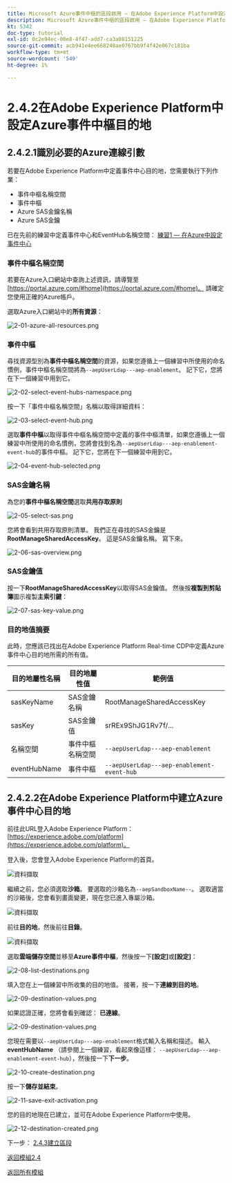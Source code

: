 ```yaml
---
title: Microsoft Azure事件中樞的區段啟用 — 在Adobe Experience Platform中設定事件中樞RTCDP目的地
description: Microsoft Azure事件中樞的區段啟用 — 在Adobe Experience Platform中設定事件中樞RTCDP目的地
kt: 5342
doc-type: tutorial
exl-id: 0c2e94ec-00e8-4f47-add7-ca3a08151225
source-git-commit: acb941e4ee668248ae0767bb9f4f42e067c181ba
workflow-type: tm+mt
source-wordcount: '549'
ht-degree: 1%

---
```


# 2.4.2在Adobe Experience Platform中設定Azure事件中樞目的地

## 2.4.2.1識別必要的Azure連線引數

若要在Adobe Experience Platform中定義事件中心目的地，您需要執行下列作業：

- 事件中樞名稱空間
- 事件中樞
- Azure SAS金鑰名稱
- Azure SAS金鑰

已在先前的練習中定義事件中心和EventHub名稱空間： [練習1 — 在Azure中設定事件中心](./ex1.md)

### 事件中樞名稱空間

若要在Azure入口網站中查詢上述資訊，請導覽至[https://portal.azure.com/#home](https://portal.azure.com/#home)。 請確定您使用正確的Azure帳戶。

選取Azure入口網站中的&#x200B;**所有資源**：

![2-01-azure-all-resources.png](./images/2-01-azure-all-resources.png)

### 事件中樞

尋找資源型別為&#x200B;**事件中樞名稱空間**&#x200B;的資源，如果您遵循上一個練習中所使用的命名慣例，事件中樞名稱空間將為`--aepUserLdap---aep-enablement`。 記下它，您將在下一個練習中用到它。

![2-02-select-event-hubs-namespace.png](./images/2-02-select-event-hubs-namespace.png)

按一下「事件中樞名稱空間」名稱以取得詳細資料：

![2-03-select-event-hub.png](./images/2-03-select-event-hub.png)

選取&#x200B;**事件中樞**&#x200B;以取得事件中樞名稱空間中定義的事件中樞清單，如果您遵循上一個練習中所使用的命名慣例，您將會找到名為`--aepUserLdap---aep-enablement-event-hub`的事件中樞。 記下它，您將在下一個練習中用到它。

![2-04-event-hub-selected.png](./images/2-04-event-hub-selected.png)

### SAS金鑰名稱

為您的&#x200B;**事件中樞名稱空間**&#x200B;選取&#x200B;**共用存取原則**

![2-05-select-sas.png](./images/2-05-select-sas.png)

您將會看到共用存取原則清單。 我們正在尋找的SAS金鑰是&#x200B;**RootManageSharedAccessKey**。 這是SAS金鑰名稱。 寫下來。

![2-06-sas-overview.png](./images/2-06-sas-overview.png)

### SAS金鑰值

按一下&#x200B;**RootManageSharedAccessKey**&#x200B;以取得SAS金鑰值。 然後按&#x200B;**複製到剪貼簿**&#x200B;圖示複製&#x200B;**主索引鍵**：

![2-07-sas-key-value.png](./images/2-07-sas-key-value.png)

### 目的地值摘要

此時，您應該已找出在Adobe Experience Platform Real-time CDP中定義Azure事件中心目的地所需的所有值。

| 目的地屬性名稱 | 目的地屬性值 | 範例值 |
|---|---|---|
| sasKeyName | SAS金鑰名稱 | RootManageSharedAccessKey |
| sasKey | SAS金鑰值 | srREx9ShJG1Rv7f/... |
| 名稱空間 | 事件中樞名稱空間 | `--aepUserLdap---aep-enablement` |
| eventHubName | 事件中樞 | `--aepUserLdap---aep-enablement-event-hub` |

## 2.4.2.2在Adobe Experience Platform中建立Azure事件中心目的地

前往此URL登入Adobe Experience Platform： [https://experience.adobe.com/platform](https://experience.adobe.com/platform)。

登入後，您會登入Adobe Experience Platform的首頁。

![資料擷取](./../../../modules/datacollection/module1.2/images/home.png)

繼續之前，您必須選取&#x200B;**沙箱**。 要選取的沙箱名為``--aepSandboxName--``。 選取適當的沙箱後，您會看到畫面變更，現在您已進入專屬沙箱。

![資料擷取](./../../../modules/datacollection/module1.2/images/sb1.png)

前往&#x200B;**目的地**，然後前往&#x200B;**目錄**。

![資料擷取](./images/sb2a.png)

選取&#x200B;**雲端儲存空間**&#x200B;並移至&#x200B;**Azure事件中樞**，然後按一下&#x200B;**[設定]**&#x200B;或&#x200B;**[設定]**：

![2-08-list-destinations.png](./images/2-08-list-destinations.png)

填入您在上一個練習中所收集的目的地值。 接著，按一下&#x200B;**連線到目的地**。

![2-09-destination-values.png](./images/2-09-destination-values.png)

如果認證正確，您將會看到確認： **已連線**。

![2-09-destination-values.png](./images/2-09-destination-valuesa.png)

您現在需要以`--aepUserLdap---aep-enablement`格式輸入名稱和描述。 輸入&#x200B;**eventHubName** （請參閱上一個練習，看起來像這樣： `--aepUserLdap---aep-enablement-event-hub`），然後按一下&#x200B;**下一步**。

![2-10-create-destination.png](./images/2-10-create-destination.png)

按一下&#x200B;**儲存並結束**。

![2-11-save-exit-activation.png](./images/2-11-save-exit-activation.png)

您的目的地現在已建立，並可在Adobe Experience Platform中使用。

![2-12-destination-created.png](./images/2-12-destination-created.png)

下一步： [2.4.3建立區段](./ex3.md)

[返回模組2.4](./segment-activation-microsoft-azure-eventhub.md)

[返回所有模組](./../../../overview.md)
